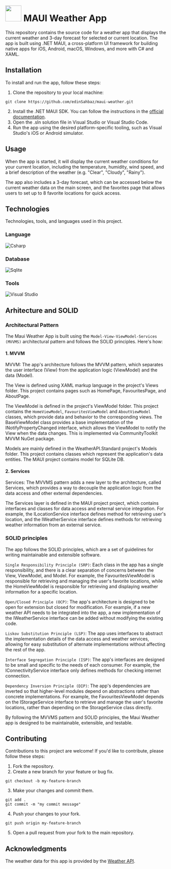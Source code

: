# <img src="https://github.com/edinSahbaz/maui-weather/assets/47791892/97b74a60-96f9-42dc-bfa3-2b8d69b0c461" height="50px" /> MAUI Weather App

This repository contains the source code for a weather app that displays the current weather and 3-day forecast for selected or current location. The app is built using .NET MAUI, a cross-platform UI framework for building native apps for iOS, Android, macOS, Windows, and more with C# and XAML.

## Installation
To install and run the app, follow these steps:
1. Clone the repository to your local machine:
``` 
git clone https://github.com/edinSahbaz/maui-weather.git
```
2. Install the .NET MAUI SDK. You can follow the instructions in the [official documentation](https://docs.microsoft.com/en-us/dotnet/maui/get-started/installation).
3. Open the .sln solution file in Visual Studio or Visual Studio Code.
4. Run the app using the desired platform-specific tooling, such as Visual Studio's iOS or Android simulator.

## Usage
When the app is started, it will display the current weather conditions for your current location, including the temperature, humidity, wind speed, and a brief description of the weather (e.g. "Clear", "Cloudy", "Rainy"). 

The app also includes a 3-day forecast, which can be accessed below the current weather data on the main screen, and the favorites page that allows users to set up to 8 favorite locations for quick access.

## Technologies

Technologies, tools, and languages used in this project.

### Language
![Csharp](https://img.shields.io/badge/C%23-239120?style=for-the-badge&logo=c-sharp&logoColor=white)

### Database
![Sqlite](https://img.shields.io/badge/SQLite-07405E?style=for-the-badge&logo=sqlite&logoColor=white)

### Tools
![Visual Studio](https://img.shields.io/badge/Visual%20Studio-5C2D91.svg?style=for-the-badge&logo=visual-studio&logoColor=white)

## Arhitecture and SOLID

### Architectural Pattern
The Maui Weather App is built using the `Model-View-ViewModel-Services (MVVMS)` architectural pattern and follows the SOLID principles. Here's how:

#### 1. MVVM

MVVM: The app's architecture follows the MVVM pattern, which separates the user interface (View) from the application logic (ViewModel) and the data (Model).

The View is defined using XAML markup language in the project's Views folder. This project contains pages such as HomePage, FavouritesPage, and AboutPage.

The ViewModel is defined in the  project's ViewModel folder. This project contains the `HomeViewModel`, `FavouritesViewModel` and `AboutViewModel` classes, which provide data and behavior to the corresponding views. The BaseViewModel class provides a base implementation of the INotifyPropertyChanged interface, which allows the ViewModel to notify the View when the data changes. This is implemented via CommunityToolkit MVVM NuGet package.

Models are mainly defined in the WeatherAPI.Standard project's Models folder. This project contains classes which represent the application's data entities. The MAUI project contains model for SQLite DB.

#### 2. Services
Services: The MVVMS pattern adds a new layer to the architecture, called Services, which provides a way to decouple the application logic from the data access and other external dependencies.

The Services layer is defined in the MAUI project project, which contains interfaces and classes for data access and external service integration. For example, the ILocationService interface defines method for retrieving user's location, and the IWeatherService interface defines methods for retrieving weather information from an external service.

### SOLID principles

The app follows the SOLID principles, which are a set of guidelines for writing maintainable and extensible software.

`Single Responsibility Principle (SRP)`: Each class in the app has a single responsibility, and there is a clear separation of concerns between the View, ViewModel, and Model. For example, the FavouritesViewModel is responsible for retrieving and managing the user's favorite locations, while the HomeViewModel is responsible for retrieving and displaying weather information for a specific location.

`Open/Closed Principle (OCP)`: The app's architecture is designed to be open for extension but closed for modification. For example, if a new weather API needs to be integrated into the app, a new implementation of the IWeatherService interface can be added without modifying the existing code.

`Liskov Substitution Principle (LSP)`: The app uses interfaces to abstract the implementation details of the data access and weather services, allowing for easy substitution of alternate implementations without affecting the rest of the app.

`Interface Segregation Principle (ISP)`: The app's interfaces are designed to be small and specific to the needs of each consumer. For example, the IConnectivityService interface only defines methods for checking internet connection.

`Dependency Inversion Principle (DIP)`: The app's dependencies are inverted so that higher-level modules depend on abstractions rather than concrete implementations. For example, the FavouritesViewModel depends on the IStorageService interface to retrieve and manage the user's favorite locations, rather than depending on the StorageService class directly.

By following the MVVMS pattern and SOLID principles, the Maui Weather app is designed to be maintainable, extensible, and testable.

## Contributing
Contributions to this project are welcome! If you'd like to contribute, please follow these steps:
1. Fork the repository.
2. Create a new branch for your feature or bug fix.
```
git checkout -b my-feature-branch
```
3. Make your changes and commit them.
```
git add .
git commit -m "my commit message"
```
4. Push your changes to your fork.
```
git push origin my-feature-branch
```
5. Open a pull request from your fork to the main repository.

## Acknowledgments
The weather data for this app is provided by the [Weather API](https://www.weatherapi.com/).
